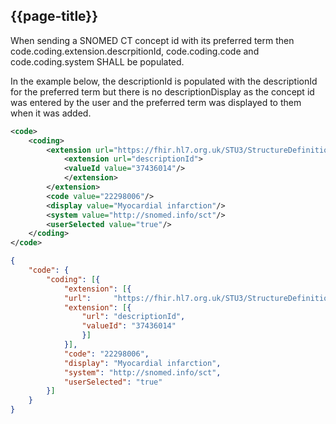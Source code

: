 ## {{page-title}}
When sending a SNOMED CT concept id with its preferred term then
code.coding.extension.descrpitionId, code.coding.code and code.coding.system SHALL be
populated.

In the example below, the descriptionId is populated with the descriptionId for the preferred
term but there is no descriptionDisplay as the concept id was entered by the user and the
preferred term was displayed to them when it was added.

```xml
<code>
    <coding>
        <extension url="https://fhir.hl7.org.uk/STU3/StructureDefinition/Extensioncoding-sctdescid">
            <extension url="descriptionId">
            <valueId value="37436014"/>
            </extension>
        </extension>
        <code value="22298006"/>
        <display value="Myocardial infarction"/>
        <system value="http://snomed.info/sct"/>
        <userSelected value="true"/>
    </coding>
</code>
```

```json
{
    "code": {
        "coding": [{
            "extension": [{
            "url":     "https://fhir.hl7.org.uk/STU3/StructureDefinition/Extension-coding-sctdescid",
            "extension": [{
                "url": "descriptionId",
                "valueId": "37436014"
                }]
            }],
            "code": "22298006",
            "display": "Myocardial infarction",
            "system": "http://snomed.info/sct",
            "userSelected": "true"
        }]
    }
}
```